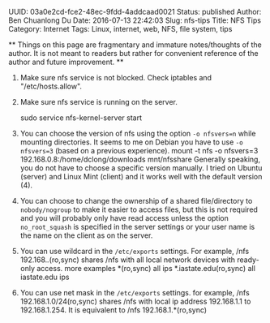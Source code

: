 UUID: 03a0e2cd-fce2-48ec-9fdd-4addcaad0021
Status: published
Author: Ben Chuanlong Du
Date: 2016-07-13 22:42:03
Slug: nfs-tips
Title: NFS Tips
Category: Internet
Tags: Linux, internet, web, NFS, file system, tips

**
Things on this page are fragmentary and immature notes/thoughts of the author. 
It is not meant to readers but rather for convenient reference of the author and future improvement.
**
 

1. Make sure nfs service is not blocked. 
Check iptables and "/etc/hosts.allow".

2. Make sure nfs service is running on the server.

    sudo service nfs-kernel-server start

2. You can choose the version of nfs using the option `-o nfsvers=n`
while mounting directories.
It seems to me on Debian you have to use `-o nfsvers=3` (based on a previous experience).
    mount -t nfs -o nfsvers=3 192.168.0.8:/home/dclong/downloads mnt/nfsshare
Generally speaking, you do not have to choose a specific version manually.
I tried on Ubuntu (server) and Linux Mint (client) and it works well with the default version (4). 

3. You can choose to change the ownership of a shared file/directory to `nobody/nogroup`
to make it easier to access files,
but this is not required 
and you will probably only have read access unless the option `no_root_squash`
is specified in the server settings 
or your user name is the name on the client as on the server.

4. You can use wildcard in the `/etc/exports` settings. 
For example,
    /nfs 192.168.*.*(ro,sync)
shares /nfs with all local network devices with ready-only access.
more examples
    *(ro,sync) all ips
    *.iastate.edu(ro,sync) all iastate.edu ips

5. You can use net mask in the `/etc/exports` settings.
for example,
    /nfs 192.168.1.0/24(ro,sync)
shares /nfs with local ip address 192.168.1.1 to 192.168.1.254. 
It is equivalent to 
    /nfs 192.168.1.*(ro,sync)
